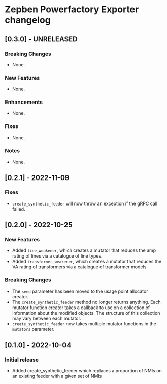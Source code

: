 # Zepben Powerfactory Exporter changelog
## [0.3.0] - UNRELEASED
### Breaking Changes
* None.

### New Features
* None.

### Enhancements
* None.

### Fixes
* None.

### Notes
* None.

## [0.2.1] - 2022-11-09
### Fixes
* `create_synthetic_feeder` will now throw an exception if the gRPC call failed.


## [0.2.0] - 2022-10-25
### New Features
- Added `line_weakener`, which creates a mutator that reduces the amp rating of lines via a catalogue of line types.
- Added `transformer_weakener`, which creates a mutator that reduces the VA rating of transformers via a catalogue of
  transformer models.

### Breaking Changes
- The `seed` parameter has been moved to the usage point allocator creator.
- The `create_synthetic_feeder` method no longer returns anything. Each mutator function creator takes a callback to use
  on a collection of information about the modified objects. The structure of this collection may vary between each
  mutator.
- `create_synthetic_feeder` now takes multiple mutator functions in the `mutators` parameter.

## [0.1.0] - 2022-10-04
### Initial release
- Added create_synthetic_feeder which replaces a proportion of NMIs on an existing feeder with a given set of NMIs
